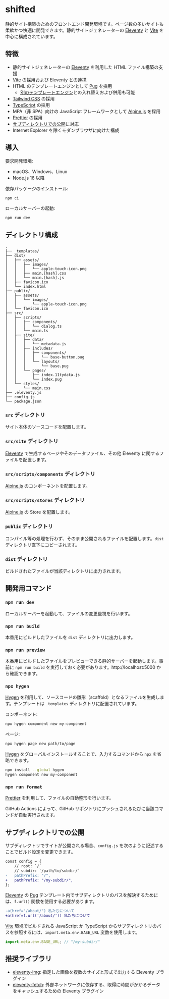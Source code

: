 # shifted

静的サイト構築のためのフロントエンド開発環境です。ページ数の多いサイトも柔軟かつ快適に開発できます。静的サイトジェネレーターの [Eleventy](https://www.11ty.dev/) と [Vite](https://vitejs.dev/) を中心に構成されています。

## 特徴

- 静的サイトジェネレーターの [Eleventy](https://www.11ty.dev/) を利用した HTML ファイル構築の支援
- [Vite](https://vitejs.dev/) の採用および Eleventy との連携
- HTML のテンプレートエンジンとして [Pug](https://pugjs.org/api/getting-started.html) を採用
  - [別のテンプレートエンジン](https://www.11ty.dev/docs/languages/)との入れ替えおよび併用も可能
- [Tailwind CSS](https://tailwindcss.com/) の採用
- [TypeScript](https://www.typescriptlang.org/) の採用
- MPA（非 SPA）向けの JavaScript フレームワークとして [Alpine.js](https://alpinejs.dev/) を採用
- [Prettier](https://prettier.io/) の採用
- [サブディレクトリでの公開](#サブディレクトリでの公開)に対応
- Internet Explorer を除くモダンブラウザに向けた構成

## 導入

要求開発環境:

- macOS、Windows、Linux
- Node.js 16 以降

依存パッケージのインストール:

```bash
npm ci
```

ローカルサーバーの起動:

```bash
npm run dev
```

## ディレクトリ構成

```
.
├── _templates/
├── dist/
│   ├── assets/
│   │   ├── images/
│   │   │   └── apple-touch-icon.png
│   │   ├── main.[hash].css
│   │   └── main.[hash].js
│   ├── favicon.ico
│   └── index.html
├── public/
│   ├── assets/
│   │   └── images/
│   │       └── apple-touch-icon.png
│   └── favicon.ico
├── src/
│   ├── scripts/
│   │   ├── components/
│   │   │   └── dialog.ts
│   │   └── main.ts
│   ├── site/
│   │   ├── data/
│   │   │   └── metadata.js
│   │   ├── includes/
│   │   │   ├── components/
│   │   │   │   └── base-button.pug
│   │   │   └── layouts/
│   │   │       └── base.pug
│   │   └── pages/
│   │       ├── index.11tydata.js
│   │       └── index.pug
│   └── styles/
│       └── main.css
├── .eleventy.js
├── config.js
└── package.json
```

### `src` ディレクトリ

サイト本体のソースコードを配置します。

### `src/site` ディレクトリ

[Eleventy](https://www.11ty.dev/) で生成するページやそのデータファイル、その他 Eleventy に関するファイルを配置します。

### `src/scripts/components` ディレクトリ

[Alpine.js](https://alpinejs.dev/) のコンポーネントを配置します。

### `src/scripts/stores` ディレクトリ

[Alpine.js](https://alpinejs.dev/) の Store を配置します。

### `public` ディレクトリ

コンパイル等の処理を行わず、そのまま公開されるファイルを配置します。`dist` ディレクトリ直下にコピーされます。

### `dist` ディレクトリ

ビルドされたファイルが当該ディレクトリに出力されます。

## 開発用コマンド

### `npm run dev`

ローカルサーバーを起動して、ファイルの変更監視を行います。

### `npm run build`

本番用にビルドしたファイルを `dist` ディレクトリに出力します。

### `npm run preview`

本番用にビルドしたファイルをプレビューできる静的サーバーを起動します。事前に `npm run build` を実行しておく必要があります。http://localhost:5000 から確認できます。

### `npx hygen`

[Hygen](http://www.hygen.io/) を利用して、ソースコードの雛形（scaffold）となるファイルを生成します。テンプレートは `_templates` ディレクトリに配置されています。

コンポーネント:

```bash
npx hygen component new my-component
```

ページ:

```bash
npx hygen page new path/to/page
```

[Hygen](http://www.hygen.io/) をグローバルインストールすることで、入力するコマンドから `npx` を省略できます。

```bash
npm install --global hygen
hygen component new my-component
```

### `npm run format`

[Prettier](https://prettier.io/) を利用して、ファイルの自動整形を行います。

GitHub Actions によって、GitHub リポジトリにプッシュされるたびに当該コマンドが自動実行されます。

## サブディレクトリでの公開

サブディレクトリでサイトが公開される場合、`config.js` を次のように記述することでビルド設定を変更できます。

```diff
const config = {
	// root: `/`
	// subdir: `/path/to/subdir/`
-	pathPrefix: "/",
+	pathPrefix: "/my-subdir/",
};
```

[Eleventy](https://www.11ty.dev/) の [Pug](https://pugjs.org/) テンプレート内でサブディレクトリのパスを解決するためには、`f.url()` 関数を使用する必要があります。

```diff
-a(href="/about/") 私たちについて
+a(href=f.url('/about/')) 私たちについて
```

[Vite](https://vitejs.dev/) 環境でビルドされる JavaScript か TypeScript からサブディレクトリのパスを参照するには、`import.meta.env.BASE_URL` 変数を使用します。

```javascript
import.meta.env.BASE_URL; // "/my-subdir/"
```

## 推奨ライブラリ

- [eleventy-img](https://www.11ty.dev/docs/plugins/image/): 指定した画像を複数のサイズと形式で出力する Eleventy プラグイン
- [eleventy-fetch](https://www.11ty.dev/docs/plugins/fetch/): 外部ネットワークに依存する、取得に時間がかかるデータをキャッシュするための Eleventy プラグイン
